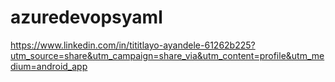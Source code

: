 # azuredevopsyaml
https://www.linkedin.com/in/tititlayo-ayandele-61262b225?utm_source=share&utm_campaign=share_via&utm_content=profile&utm_medium=android_app